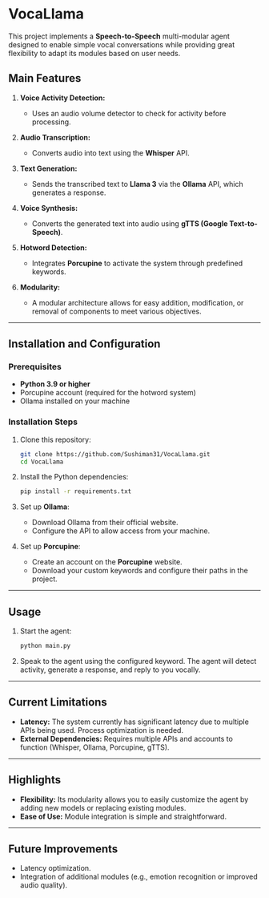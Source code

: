 # VocaLlama

This project implements a **Speech-to-Speech** multi-modular agent designed to enable simple vocal conversations while providing great flexibility to adapt its modules based on user needs.

## Main Features

1. **Voice Activity Detection:**
   - Uses an audio volume detector to check for activity before processing.

2. **Audio Transcription:**
   - Converts audio into text using the **Whisper** API.

3. **Text Generation:**
   - Sends the transcribed text to **Llama 3** via the **Ollama** API, which generates a response.

4. **Voice Synthesis:**
   - Converts the generated text into audio using **gTTS (Google Text-to-Speech)**.

5. **Hotword Detection:**
   - Integrates **Porcupine** to activate the system through predefined keywords.

6. **Modularity:**
   - A modular architecture allows for easy addition, modification, or removal of components to meet various objectives.

---

## Installation and Configuration

### Prerequisites

- **Python 3.9 or higher**
- Porcupine account (required for the hotword system)
- Ollama installed on your machine

### Installation Steps

1. Clone this repository:  
   ```bash
   git clone https://github.com/Sushiman31/VocaLlama.git
   cd VocaLlama
   ```

2. Install the Python dependencies:  
   ```bash
   pip install -r requirements.txt
   ```

3. Set up **Ollama**:
   - Download Ollama from their official website.
   - Configure the API to allow access from your machine.

4. Set up **Porcupine**:
   - Create an account on the **Porcupine** website.
   - Download your custom keywords and configure their paths in the project.

---

## Usage

1. Start the agent:
   ```bash
   python main.py
   ```

2. Speak to the agent using the configured keyword. The agent will detect activity, generate a response, and reply to you vocally.

---

## Current Limitations

- **Latency:** The system currently has significant latency due to multiple APIs being used. Process optimization is needed.
- **External Dependencies:** Requires multiple APIs and accounts to function (Whisper, Ollama, Porcupine, gTTS).

---

## Highlights

- **Flexibility:** Its modularity allows you to easily customize the agent by adding new models or replacing existing modules.
- **Ease of Use:** Module integration is simple and straightforward.

---

## Future Improvements

- Latency optimization.
- Integration of additional modules (e.g., emotion recognition or improved audio quality).
